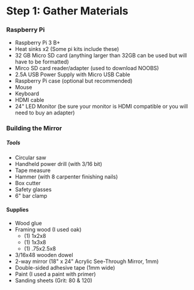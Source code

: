 # Step 1: Gather Materials

### Raspberry Pi
* Raspberry Pi 3 B+ 
* Heat sinks x2 (Some pi kits include these) 
* 32 GB Micro SD card (anything larger than 32GB can be used but will have to be formatted)
* Mirco SD card reader/adapter (used to download NOOBS) 
* 2.5A USB Power Supply with Micro USB Cable
* Raspberry Pi case (optional but recommended) 
* Mouse
* Keyboard
* HDMI cable 
* 24" LED Monitor (be sure your monitor is HDMI compatible or you will need to buy an adapter)

### Building the Mirror
##### Tools
* Circular saw 
* Handheld power drill (with 3/16 bit)
* Tape measure
* Hammer (with 8 carpenter finishing nails)
* Box cutter 
* Safety glasses
* 6" bar clamp
#### Supplies
* Wood glue
* Framing wood (I used oak)
  * (1) 1x2x8 
  * (1) 1x3x8 
  * (1) .75x2.5x8
* 3/16x48 wooden dowel
* 2-way mirror (18" x 24" Acrylic See-Through Mirror, 1mm)
* Double-sided adhesive tape (1mm wide)
* Paint (I used a paint with primer) 
* Sanding sheets (Grit: 80 & 120)
